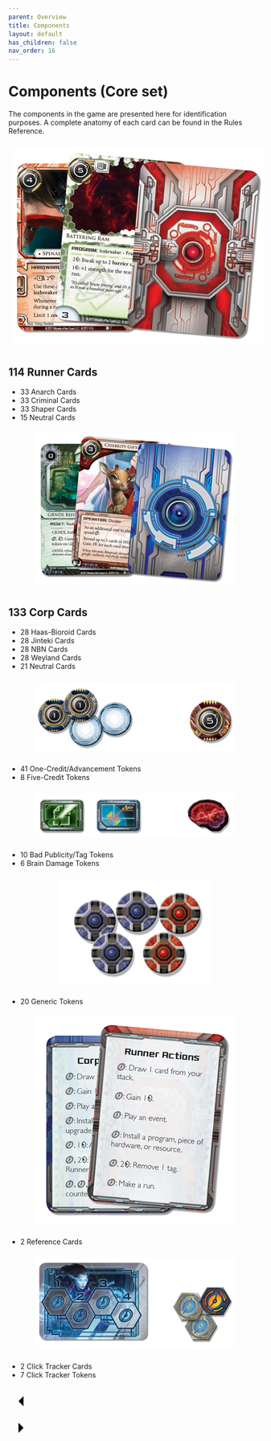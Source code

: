 ```yaml
---
parent: Overview
title: Components
layout: default
has_children: false
nav_order: 16
---
```

# Components (Core set)

The components in the game are presented here for identification purposes. A complete anatomy of each card can be found in the Rules Reference.

<div style="text-align: center; margin-top: 0; padding-top: 0;">
    <img src="/assets/images/overview/components/cards-runner.png" alt="Image 1" style="margin: 10px;" />
</div>

## 114 Runner Cards
- 33 Anarch Cards
- 33 Criminal Cards
- 33 Shaper Cards
- 15 Neutral Cards

<div style="text-align: center; margin-top: 0; padding-top: 0;">
    <img src="/assets/images/overview/components/cards-corp.png" alt="Image 1" style="margin: 10px;" />
</div>

## 133 Corp Cards
- 28 Haas-Bioroid Cards
- 28 Jinteki Cards
- 28 NBN Cards
- 28 Weyland Cards
- 21 Neutral Cards

<div style="text-align: center; margin-top: 0; padding-top: 0;">
    <img src="/assets/images/overview/components/credits.png" alt="Image 1" style="margin: 10px;" />
</div>

- 41 One-Credit/Advancement Tokens
- 8 Five-Credit Tokens

<div style="text-align: center; margin-top: 0; padding-top: 0;">
    <img src="/assets/images/overview/components/bad_pub-brain.png" alt="Image 1" style="margin: 10px;" />
</div>

- 10 Bad Publicity/Tag Tokens
- 6 Brain Damage Tokens

<div style="text-align: center; margin-top: 0; padding-top: 0;">
    <img src="/assets/images/overview/components/generic.png" alt="Image 1" style="margin: 10px;" />
</div>

- 20 Generic Tokens

<div style="text-align: center; margin-top: 0; padding-top: 0;">
    <img src="/assets/images/overview/components/ref-cards.png" alt="Image 1" style="margin: 10px;" />
</div>

- 2 Reference Cards

<div style="text-align: center; margin-top: 0; padding-top: 0;">
    <img src="/assets/images/overview/components/click.png" alt="Image 1" style="margin: 10px;" />
</div>

- 2 Click Tracker Cards
- 7 Click Tracker Tokens


<div class="nav-buttons">
  <!-- Previous Button -->
  <a href="/docs/game_overview" class="nav-button" aria-label="Previous page">
    <div class="nav-item">
      <svg xmlns="http://www.w3.org/2000/svg" width="50" height="50" viewBox="0 0 50 50">
        <path d="M30 20L20 30L30 40" />
      </svg>
    </div>
  </a>

  <!-- Next Button -->
  <a href="/docs/tutorial_setup" class="nav-button" aria-label="Next page">
    <div class="nav-item">
      <svg xmlns="http://www.w3.org/2000/svg" width="50" height="50" viewBox="0 0 50 50">
        <path d="M20 20L30 30L20 40" />
      </svg>
    </div>
  </a>
</div>
